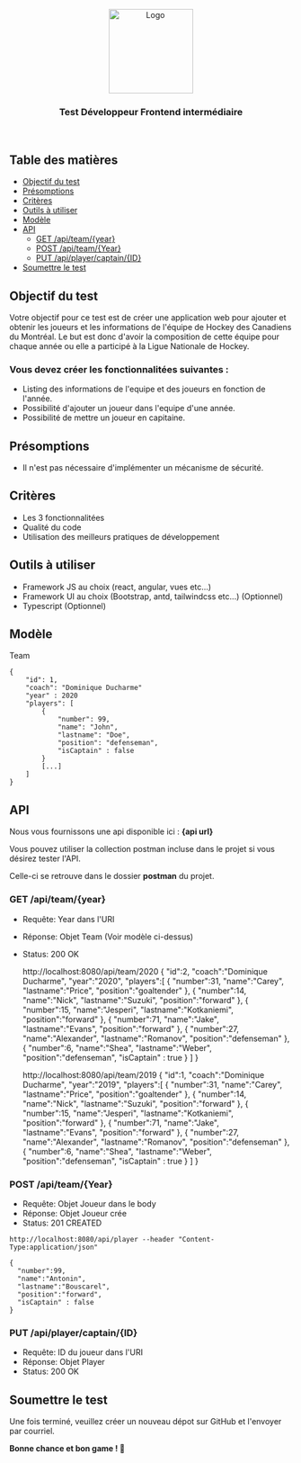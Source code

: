 <p align="center">
  <a href="https://github.com/Maplr-Community/nodejs-test-hockey-game">
    <img src="https://maplr.co/wp-content/uploads/2019/12/Fichier-23@3x.png" alt="Logo" height="150">
  </a>
  <h3 align='center'>Test Développeur Frontend intermédiaire</h3>  
  <br />
</p>


## Table des matières

- [Objectif du test](#objectif-du-test)
- [Présomptions](#présomptions)
- [Critères](#critères)
- [Outils à utiliser](#outils-à-utiliser)
- [Modèle](#modèle)
- [API](#api)
  - [GET /api/team/{year}](#GET-/api/team/{year})
  - [POST /api/team/{Year}](#POST-/api/team/{year})
  - [PUT /api/player/captain/{ID}](#PUT-/api/player/captain/{ID})
- [Soumettre le test](#soumettre-le-test)

## Objectif du test

Votre objectif pour ce test est de créer une application web pour ajouter et obtenir les joueurs et les informations de l'équipe de Hockey des Canadiens du Montréal. Le but est donc d'avoir la composition de cette équipe pour chaque année ou elle a participé à la Ligue Nationale de Hockey.

### **Vous devez créer les fonctionnalitées suivantes :**

- Listing des informations de l'equipe et des joueurs en fonction de l'année.
- Possibilité d'ajouter un joueur dans l'equipe d'une année.
- Possibilité de mettre un joueur en capitaine.

## **Présomptions**

- Il n'est pas nécessaire d'implémenter un mécanisme de sécurité.

## Critères

- Les 3 fonctionnalitées
- Qualité du code
- Utilisation des meilleurs pratiques de développement

## Outils à utiliser

- Framework JS au choix (react, angular, vues etc...)
- Framework UI au choix (Bootstrap, antd, tailwindcss etc...) (Optionnel)
- Typescript (Optionnel)

## Modèle

Team

```
{
    "id": 1,
    "coach": "Dominique Ducharme"
    "year" : 2020
    "players": [
        {
            "number": 99,
            "name": "John",
            "lastname": "Doe",
            "position": "defenseman",
            "isCaptain" : false
        }
        [...]
    ]
}
```

## API

Nous vous fournissons une api disponible ici : **{api url}**

Vous pouvez utiliser la collection postman incluse dans le projet si vous désirez tester l'API.

Celle-ci se retrouve dans le dossier **postman** du projet.

### GET /api/team/{year}

- Requête: Year dans l'URI

- Réponse: Objet Team (Voir modèle ci-dessus)

- Status: 200 OK

  http://localhost:8080/api/team/2020 { "id":2, "coach":"Dominique Ducharme", "year":"2020", "players":[ { "number":31, "name":"Carey", "lastname":"Price", "position":"goaltender" }, { "number":14, "name":"Nick", "lastname":"Suzuki", "position":"forward" }, { "number":15, "name":"Jesperi", "lastname":"Kotkaniemi", "position":"forward" }, { "number":71, "name":"Jake", "lastname":"Evans", "position":"forward" }, { "number":27, "name":"Alexander", "lastname":"Romanov", "position":"defenseman" }, { "number":6, "name":"Shea", "lastname":"Weber", "position":"defenseman", "isCaptain" : true } ] }

  http://localhost:8080/api/team/2019 { "id":1, "coach":"Dominique Ducharme", "year":"2019", "players":[ { "number":31, "name":"Carey", "lastname":"Price", "position":"goaltender" }, { "number":14, "name":"Nick", "lastname":"Suzuki", "position":"forward" }, { "number":15, "name":"Jesperi", "lastname":"Kotkaniemi", "position":"forward" }, { "number":71, "name":"Jake", "lastname":"Evans", "position":"forward" }, { "number":27, "name":"Alexander", "lastname":"Romanov", "position":"defenseman" }, { "number":6, "name":"Shea", "lastname":"Weber", "position":"defenseman", "isCaptain" : true } ] }

### POST /api/team/{Year}

- Requête: Objet Joueur dans le body
- Réponse: Objet Joueur crée
- Status: 201 CREATED

```
http://localhost:8080/api/player --header "Content-Type:application/json"

{
  "number":99,
  "name":"Antonin",
  "lastname":"Bouscarel",
  "position":"forward",
  "isCaptain" : false
}
```

### PUT /api/player/captain/{ID}

- Requête: ID du joueur dans l'URI
- Réponse: Objet Player
- Status: 200 OK

## Soumettre le test

Une fois terminé, veuillez créer un nouveau dépot sur GitHub et l'envoyer par courriel.

**Bonne chance et bon game ! 🏒**
